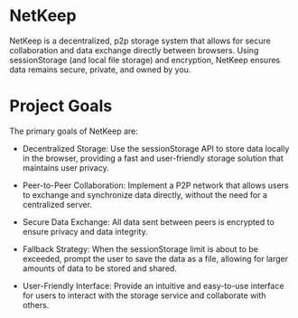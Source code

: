 # NetKeep

NetKeep is a decentralized, p2p storage system that allows for secure collaboration and data exchange directly between browsers. Using sessionStorage (and local file storage) and encryption, NetKeep ensures data remains secure, private, and owned by you.

# Project Goals
The primary goals of NetKeep are:

- Decentralized Storage: Use the sessionStorage API to store data locally in the browser, providing a fast and user-friendly storage solution that maintains user privacy.

- Peer-to-Peer Collaboration: Implement a P2P network that allows users to exchange and synchronize data directly, without the need for a centralized server.

- Secure Data Exchange: All data sent between peers is encrypted to ensure privacy and data integrity.

- Fallback Strategy: When the sessionStorage limit is about to be exceeded, prompt the user to save the data as a file, allowing for larger amounts of data to be stored and shared.

- User-Friendly Interface: Provide an intuitive and easy-to-use interface for users to interact with the storage service and collaborate with others.

